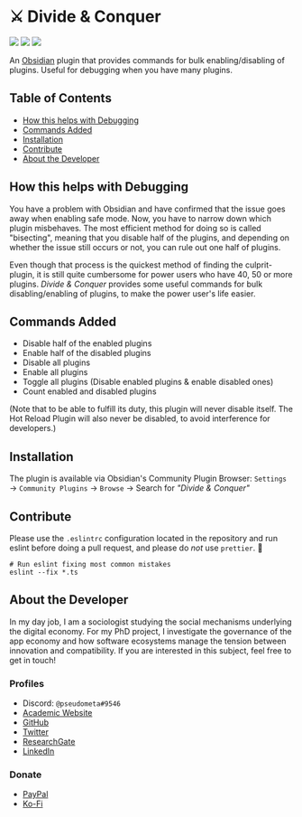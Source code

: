 # ⚔️ Divide & Conquer

![](https://img.shields.io/github/downloads/chrisgrieser/obsidian-divide-and-conquer/total?label=Total%20Downloads&style=plastic) ![](https://img.shields.io/github/v/release/chrisgrieser/obsidian-divide-and-conquer?label=Latest%20Release&style=plastic) [![](https://img.shields.io/badge/changelog-click%20here-FFE800?style=plastic)](Changelog.md)

An [Obsidian](https://obsidian.md/) plugin that provides commands for bulk enabling/disabling of plugins. Useful for debugging when you have many plugins.

## Table of Contents
<!-- MarkdownTOC levels="2" -->

- [How this helps with Debugging](#how-this-helps-with-debugging)
- [Commands Added](#commands-added)
- [Installation](#installation)
- [Contribute](#contribute)
- [About the Developer](#about-the-developer)

<!-- /MarkdownTOC -->

## How this helps with Debugging
You have a problem with Obsidian and have confirmed that the issue goes away when enabling safe mode. Now, you have to narrow down which plugin misbehaves. The most efficient method for doing so is called "bisecting", meaning that you disable half of the plugins, and depending on whether the issue still occurs or not, you can rule out one half of plugins.

Even though that process is the quickest method of finding the culprit-plugin, it is still quite cumbersome for power users who have 40, 50 or more plugins. *Divide & Conquer* provides some useful commands for bulk disabling/enabling of plugins, to make the power user's life easier.

## Commands Added
- Disable half of the enabled plugins
- Enable half of the disabled plugins
- Disable all plugins
- Enable all plugins
- Toggle all plugins (Disable enabled plugins & enable disabled ones)
- Count enabled and disabled plugins

(Note that to be able to fulfill its duty, this plugin will never disable itself. The Hot Reload Plugin will also never be disabled, to avoid interference for developers.)

## Installation
The plugin is available via Obsidian's Community Plugin Browser: `Settings` → `Community Plugins` → `Browse` → Search for *"Divide & Conquer"*

## Contribute
Please use the `.eslintrc` configuration located in the repository and run eslint before doing a pull request, and please do *not* use `prettier`. 🙂

```shell
# Run eslint fixing most common mistakes
eslint --fix *.ts
```

## About the Developer
In my day job, I am a sociologist studying the social mechanisms underlying the digital economy. For my PhD project, I investigate the governance of the app economy and how software ecosystems manage the tension between innovation and compatibility. If you are interested in this subject, feel free to get in touch!

### Profiles
- Discord: `@pseudometa#9546`
- [Academic Website](https://chris-grieser.de/)
- [GitHub](https://github.com/chrisgrieser/)
- [Twitter](https://twitter.com/pseudo_meta)
- [ResearchGate](https://www.researchgate.net/profile/Christopher-Grieser)
- [LinkedIn](https://www.linkedin.com/in/christopher-grieser-ba693b17a/) <!-- markdown-link-check-disable-line -->

### Donate
- [PayPal](https://www.paypal.com/paypalme/ChrisGrieser)
- [Ko-Fi](https://ko-fi.com/pseudometa) <!-- markdown-link-check-disable-line -->
